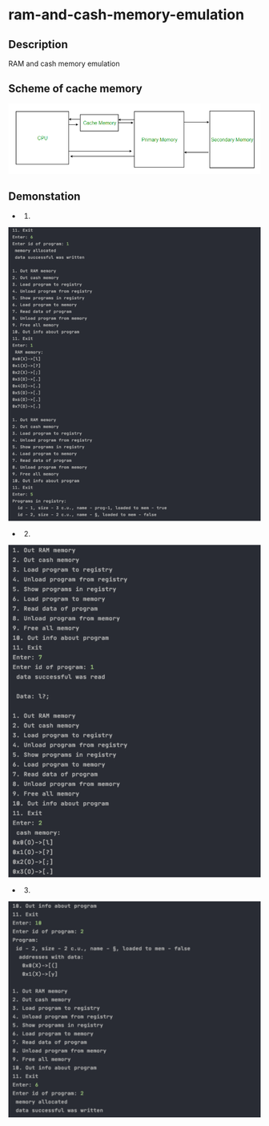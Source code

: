 # ram-and-cash-memory-emulation

## Description
RAM and cash memory emulation

## Scheme of cache memory  
![cash](https://github.com/bohdan-sokolovskyi/ram-and-cash-memory-emulation/blob/master/demo-pics/cache.png)

## Demonstation
* 1.  
![demo 1](https://github.com/bohdan-sokolovskyi/ram-and-cash-memory-emulation/blob/master/demo-pics/demo-1.png)

* 2.  
![demo 2](https://github.com/bohdan-sokolovskyi/ram-and-cash-memory-emulation/blob/master/demo-pics/demo-2.png)

* 3.
![demo 3](https://github.com/bohdan-sokolovskyi/ram-and-cash-memory-emulation/blob/master/demo-pics/demo-3.png)

